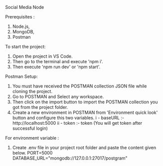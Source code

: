 Social Media Node

Prerequisites :

1. Node.js,
2. MongoDB,
3. Postman

To start the project:

1. Open the project in VS Code.
2. Then go to the terminal and execute 'npm i'.
3. Then execute 'npm run dev' or 'npm start'.

Postman Setup:

1. You must have received the POSTMAN collection JSON file while cloning the project.
2. Go to POSTMAN and Select any workspace.
3. Then click on the import button to import the POSTMAN collection you got from the project folder.
4. Create a new environment in POSTMAN from 'Environment quick look' button and configure this two variables.
   i - baseURL :- http://localhost:5000
   ii - token :- token (You will get token after successful login)

For environment variable :

1. Create .env file in your project root folder and paste the content given below.
   PORT=5000
   DATABASE_URL="mongodb://127.0.0.1:27017/postgram"
